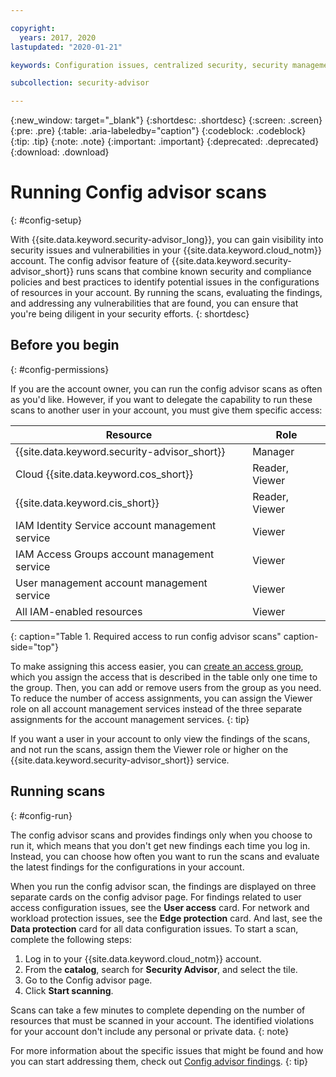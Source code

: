 ```yaml
---

copyright:
  years: 2017, 2020
lastupdated: "2020-01-21"

keywords: Configuration issues, centralized security, security management, alerts, security risk, insights, threat detection

subcollection: security-advisor

---
```


{:new_window: target="_blank"}
{:shortdesc: .shortdesc}
{:screen: .screen}
{:pre: .pre}
{:table: .aria-labeledby="caption"}
{:codeblock: .codeblock}
{:tip: .tip}
{:note: .note}
{:important: .important}
{:deprecated: .deprecated}
{:download: .download}

# Running Config advisor scans
{: #config-setup}

With {{site.data.keyword.security-advisor_long}}, you can gain visibility into security issues and vulnerabilities in your {{site.data.keyword.cloud_notm}} account. The config advisor feature of {{site.data.keyword.security-advisor_short}} runs scans that combine known security and compliance policies and best practices to identify potential issues in the configurations of resources in your account. By running the scans, evaluating the findings, and addressing any vulnerabilities that are found, you can ensure that you're being diligent in your security efforts.
{: shortdesc}


## Before you begin
{: #config-permissions}

If you are the account owner, you can run the config advisor scans as often as you'd like. However, if you want to delegate the capability to run these scans to another user in your account, you must give them specific access:

| Resource | Role |
|----------|------|
| {{site.data.keyword.security-advisor_short}} | Manager |
| Cloud {{site.data.keyword.cos_short}} | Reader, Viewer |
| {{site.data.keyword.cis_short}} | Reader, Viewer |
| IAM Identity Service account management service| Viewer |
| IAM Access Groups account management service | Viewer |
| User management account management service | Viewer |
| All IAM-enabled resources | Viewer |
{: caption="Table 1. Required access to run config advisor scans" caption-side="top"}

To make assigning this access easier, you can [create an access group](/docs/iam?topic=iam-groups#create_ag), which you assign the access that is described in the table only one time to the group. Then, you can add or remove users from the group as you need. To reduce the number of access assignments, you can assign the Viewer role on all account management services instead of the three separate assignments for the account management services.
{: tip}

If you want a user in your account to only view the findings of the scans, and not run the scans, assign them the Viewer role or higher on the {{site.data.keyword.security-advisor_short}} service.


## Running scans
{: #config-run}

The config advisor scans and provides findings only when you choose to run it, which means that you don't get new findings each time you log in. Instead, you can choose how often you want to run the scans and evaluate the latest findings for the configurations in your account. 



When you run the config advisor scan, the findings are displayed on three separate cards on the config advisor page. For findings related to user access configuration issues, see the **User access** card. For network and workload protection issues, see the **Edge protection** card. And last, see the **Data protection** card for all data configuration issues. To start a scan, complete the following steps:

1. Log in to your {{site.data.keyword.cloud_notm}} account.
1. From the **catalog**, search for **Security Advisor**, and select the tile.
1. Go to the Config advisor page.
1. Click **Start scanning**.

Scans can take a few minutes to complete depending on the number of resources that must be scanned in your account. The identified violations for your account don't include any personal or private data.
{: note}

For more information about the specific issues that might be found and how you can start addressing them, check out [Config advisor findings](/docs/services/security-advisor?topic=security-advisor-config-advisor-findings).
{: tip}
